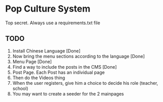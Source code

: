 # Pop Culture System

Top secret. Always use a requirements.txt file

## TODO
1. Install Chinese Language [Done]
2. Now bring the menu sections according to the language [Done]
3. Menu Page [Done]
4. Find a way to include the posts in the CMS [Done]
5. Post Page. Each Post has an individual page
6. Then do the Videos thing
7. When the user registers, give him a choice to decide his role (teacher, school)
8. You may want to create a seeder for the 2 mainpages 